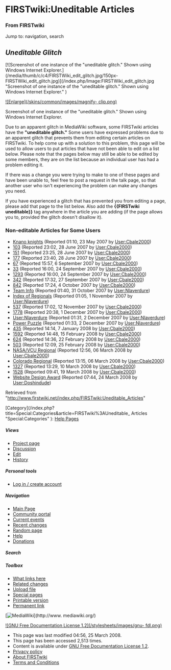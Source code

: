 
# FIRSTwiki:Uneditable Articles

### From FIRSTwiki

Jump to: navigation, search

_**Uneditable Glitch**_  
---  
  
[![Screenshot of one instance of the "uneditable glitch." Shown using Windows
Internet Explorer.](/media/thumb/c/c4/FIRSTWiki_edit_glitch.jpg/150px-
FIRSTWiki_edit_glitch.jpg)](/index.php/Image:FIRSTWiki_edit_glitch.jpg
"Screenshot of one instance of the "uneditable glitch." Shown using Windows
Internet Explorer." )

[![Enlarge](/skins/common/images/magnify-
clip.png)](/index.php/Image:FIRSTWiki_edit_glitch.jpg "Enlarge" )

Screenshot of one instance of the "uneditable glitch." Shown using Windows
Internet Explorer.  
  
Due to an apparent glitch in MediaWiki software, some FIRSTwiki articles have
the **"uneditable glitch."** Some users have expressed problems due to an
apparent glitch that prevents them from editing certain articles on FIRSTwiki.
To help come up with a solution to this problem, this page will be used to
allow users to put articles that have not been able to edit on a list below.
Please note that the pages below may still be able to be edited by some
members, they are on the list because an individual user has had a problem
editing it.

  
If there was a change you were trying to make to one of these pages and have
been unable to, feel free to post a request in the talk page, so that another
user who isn't experiencing the problem can make any changes you need.

  
If you have experienced a glitch that has prevented you from editing a page,
please add that page to the list below. Also add the **{{FIRSTwiki
uneditable}}** tag anywhere in the article you are adding (if the page allows
you to, provided the glitch doesn't disallow it).


### Non-editable Articles for Some Users

  * [Knano knights](/index.php/Knano_knights "Knano knights" ) (Reported 01:10, 23 May 2007 by [User:Cbale2000](/index.php/User:Cbale2000 "User:Cbale2000" )) 
  * [103](/index.php/103 "103" ) (Reported 23:02, 28 June 2007 by [User:Cbale2000](/index.php/User:Cbale2000 "User:Cbale2000" )) 
  * [151](/index.php/151 "151" ) (Reported 23:25, 28 June 2007 by [User:Cbale2000](/index.php/User:Cbale2000 "User:Cbale2000" )) 
  * [177](/index.php/177 "177" ) (Reported 23:40, 28 June 2007 by [User:Cbale2000](/index.php/User:Cbale2000 "User:Cbale2000" )) 
  * [67](/index.php/67 "67" ) (Reported 15:57, 6 September 2007 by [User:Cbale2000](/index.php/User:Cbale2000 "User:Cbale2000" )) 
  * [33](/index.php/33 "33" ) (Reported 16:00, 24 September 2007 by [User:Cbale2000](/index.php/User:Cbale2000 "User:Cbale2000" )) 
  * [1293](/index.php/1293 "1293" ) (Reported 16:00, 24 September 2007 by [User:Cbale2000](/index.php/User:Cbale2000 "User:Cbale2000" )) 
  * [342](/index.php/342 "342" ) (Reported 17:32, 27 September 2007 by [User:Cbale2000](/index.php/User:Cbale2000 "User:Cbale2000" )) 
  * [842](/index.php/842 "842" ) (Reported 17:24, 4 October 2007 by [User:Cbale2000](/index.php/User:Cbale2000 "User:Cbale2000" )) 
  * [Team Info](/index.php/Team_Info "Team Info" ) (Reported 01:40, 31 October 2007 by [User:Nlaverdure](/index.php/User:Nlaverdure "User:Nlaverdure" )) 
  * [Index of Regionals](/index.php/Index_of_Regionals "Index of Regionals" ) (Reported 01:05, 1 November 2007 by [User:Nlaverdure](/index.php/User:Nlaverdure "User:Nlaverdure" )) 
  * [537](/index.php/537 "537" ) (Reported 17:02, 12 November 2007 by [User:Cbale2000](/index.php/User:Cbale2000 "User:Cbale2000" )) 
  * [1778](/index.php/1778 "1778" ) (Reported 20:38, 1 December 2007 by [User:Cbale2000](/index.php/User:Cbale2000 "User:Cbale2000" )) 
  * [User:Nlaverdure](/index.php/User:Nlaverdure "User:Nlaverdure" ) (Reported 01:31, 2 December 2007 by [User:Nlaverdure](/index.php/User:Nlaverdure "User:Nlaverdure" )) 
  * [Power Puzzle](/index.php/Power_Puzzle "Power Puzzle" ) (Reported 01:33, 2 December 2007 by [User:Nlaverdure](/index.php/User:Nlaverdure "User:Nlaverdure" )) 
  * [435](/index.php/435 "435" ) (Reported 14:14, 7 January 2008 by [User:Cbale2000](/index.php/User:Cbale2000 "User:Cbale2000" )) 
  * [1592](/index.php/1592 "1592" ) (Reported 14:48, 15 February 2008 by [User:Cbale2000](/index.php/User:Cbale2000 "User:Cbale2000" )) 
  * [624](/index.php/624 "624" ) (Reported 14:36, 22 February 2008 by [User:Cbale2000](/index.php/User:Cbale2000 "User:Cbale2000" )) 
  * [503](/index.php/503 "503" ) (Reported 12:09, 25 February 2008 by [User:Cbale2000](/index.php/User:Cbale2000 "User:Cbale2000" )) 
  * [NASA/VCU Regional](/index.php/NASA/VCU_Regional "NASA/VCU Regional" ) (Reported 12:56, 06 March 2008 by [User:Cbale2000](/index.php/User:Cbale2000 "User:Cbale2000" )) 
  * [Colorado Regional](/index.php/Colorado_Regional "Colorado Regional" ) (Reported 13:15, 06 March 2008 by [User:Cbale2000](/index.php/User:Cbale2000 "User:Cbale2000" )) 
  * [1327](/index.php/1327 "1327" ) (Reported 13:29, 10 March 2008 by [User:Cbale2000](/index.php/User:Cbale2000 "User:Cbale2000" )) 
  * [1528](/index.php/1528 "1528" ) (Reported 09:41, 19 March 2008 by [User:Cbale2000](/index.php/User:Cbale2000 "User:Cbale2000" )) 
  * [Website Design Award](/index.php/Website_Design_Award "Website Design Award" ) (Reported 07:44, 24 March 2008 by [User:Doshindude](/index.php?title=User:Doshindude&action=edit "User:Doshindude" )) 

Retrieved from
"<http://www.firstwiki.net/index.php/FIRSTwiki:Uneditable_Articles>"

[Category](/index.php?title=Special:Categories&article=FIRSTwiki%3AUneditable_
Articles "Special:Categories" ): [Help Pages](/index.php/Category:Help_Pages
"Category:Help Pages" )

##### Views

  * [Project page](/index.php/FIRSTwiki:Uneditable_Articles)
  * [Discussion](/index.php/FIRSTwiki_talk:Uneditable_Articles)
  * [Edit](/index.php?title=FIRSTwiki:Uneditable_Articles&action=edit)
  * [History](/index.php?title=FIRSTwiki:Uneditable_Articles&action=history)

##### Personal tools

  * [Log in / create account](/index.php?title=Special:Userlogin&returnto=FIRSTwiki:Uneditable_Articles)

[](/index.php/Main_Page "Main Page" )

##### Navigation

  * [Main Page](/index.php/Main_Page)
  * [Community portal](/index.php/FIRSTwiki:Community_portal)
  * [Current events](/index.php/Current_events)
  * [Recent changes](/index.php/Special:Recentchanges)
  * [Random page](/index.php/Special:Random)
  * [Help](/index.php/FIRSTwiki:Help)
  * [Donations](/index.php/FIRSTwiki:Site_support)

##### Search



##### Toolbox

  * [What links here](/index.php/Special:Whatlinkshere/FIRSTwiki:Uneditable_Articles)
  * [Related changes](/index.php/Special:Recentchangeslinked/FIRSTwiki:Uneditable_Articles)
  * [Upload file](/index.php/Special:Upload)
  * [Special pages](/index.php/Special:Specialpages)
  * [Printable version](/index.php?title=FIRSTwiki:Uneditable_Articles&printable=yes)
  * [Permanent link](/index.php?title=FIRSTwiki:Uneditable_Articles&oldid=67205)

[![MediaWiki](/skins/common/images/poweredby_mediawiki_88x31.png)](http://www.
mediawiki.org/)

[![GNU Free Documentation License 1.2](/stylesheets/images/gnu-
fdl.png)](http://www.gnu.org/copyleft/fdl.html)

  * This page was last modified 04:56, 25 March 2008.
  * This page has been accessed 2,513 times.
  * Content is available under [GNU Free Documentation License 1.2](http://www.gnu.org/copyleft/fdl.html "http://www.gnu.org/copyleft/fdl.html" ).
  * [Privacy policy](/index.php/FIRSTwiki:Privacy_policy "FIRSTwiki:Privacy policy" )
  * [About FIRSTwiki](/index.php/FIRSTwiki:About "FIRSTwiki:About" )
  * [Terms and Conditions](/index.php/FIRSTwiki:Terms_and_conditions "FIRSTwiki:Terms and conditions" )

